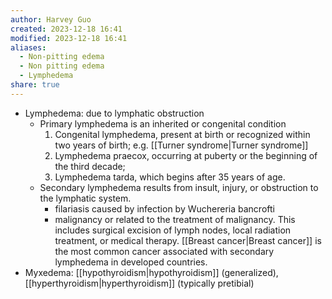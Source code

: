 ```yaml
---
author: Harvey Guo
created: 2023-12-18 16:41
modified: 2023-12-18 16:41
aliases:
  - Non-pitting edema
  - Non pitting edema
  - Lymphedema
share: true
---
```


- Lymphedema: due to lymphatic obstruction
	- Primary lymphedema is an inherited or congenital condition 
		1. Congenital lymphedema, present at birth or recognized within two years of birth; e.g. [[Turner syndrome|Turner syndrome]]
		2. Lymphedema praecox, occurring at puberty or the beginning of the third decade;
		3. Lymphedema tarda, which begins after 35 years of age. 
	- Secondary lymphedema results from insult, injury, or obstruction to the lymphatic system. 
		- filariasis caused by infection by Wuchereria bancrofti
		- malignancy or related to the treatment of malignancy. This includes surgical excision of lymph nodes, local radiation treatment, or medical therapy. [[Breast cancer|Breast cancer]] is the most common cancer associated with secondary lymphedema in developed countries.
- Myxedema: [[hypothyroidism|hypothyroidism]] (generalized), [[hyperthyroidism|hyperthyroidism]] (typically pretibial)